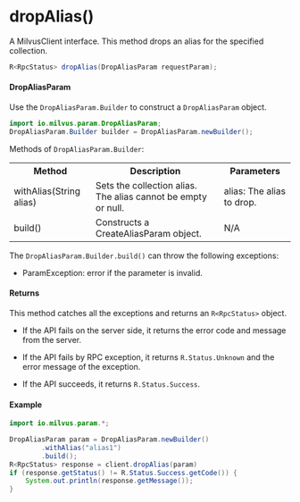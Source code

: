 # dropAlias()

A MilvusClient interface. This method drops an alias for the specified collection.

```java
R<RpcStatus> dropAlias(DropAliasParam requestParam);
```

#### DropAliasParam

Use the `DropAliasParam.Builder` to construct a `DropAliasParam` object.

```java
import io.milvus.param.DropAliasParam;
DropAliasParam.Builder builder = DropAliasParam.newBuilder();
```

Methods of `DropAliasParam.Builder`:

<table>
    <tr>
        <th>Method</th>
        <th>Description</th>
        <th>Parameters</th>
    </tr>
    <tr>
        <td>withAlias(String alias)</td>
        <td>Sets the collection alias. The alias cannot be empty or null.</td>
        <td>alias: The alias to drop.</td>
    </tr>
    <tr>
        <td>build()</td>
        <td>Constructs a CreateAliasParam object.</td>
        <td>N/A</td>
    </tr>
</table>

The `DropAliasParam.Builder.build()` can throw the following exceptions:

- ParamException: error if the parameter is invalid.

#### Returns

This method catches all the exceptions and returns an `R<RpcStatus>` object.

- If the API fails on the server side, it returns the error code and message from the server.

- If the API fails by RPC exception, it returns `R.Status.Unknown` and the error message of the exception.

- If the API succeeds, it returns `R.Status.Success`.

#### Example

```java
import io.milvus.param.*;

DropAliasParam param = DropAliasParam.newBuilder()
        .withAlias("alias1")
        .build();
R<RpcStatus> response = client.dropAlias(param)
if (response.getStatus() != R.Status.Success.getCode()) {
    System.out.println(response.getMessage());
}
```
